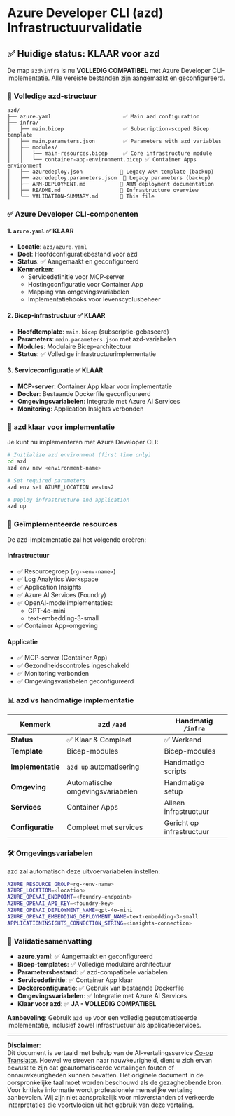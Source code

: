 <!--
CO_OP_TRANSLATOR_METADATA:
{
  "original_hash": "20ed201aa472e9936f4e0c5144626011",
  "translation_date": "2025-09-30T12:57:21+00:00",
  "source_file": "azd/infra/VALIDATION-SUMMARY.md",
  "language_code": "nl"
}
-->
# Azure Developer CLI (azd) Infrastructuurvalidatie

## ✅ **Huidige status: KLAAR voor azd**

De map `azd\infra` is nu **VOLLEDIG COMPATIBEL** met Azure Developer CLI-implementatie. Alle vereiste bestanden zijn aangemaakt en geconfigureerd.

### 📁 **Volledige azd-structuur**
```
azd/
├── azure.yaml                       ✅ Main azd configuration
├── infra/
│   ├── main.bicep                   ✅ Subscription-scoped Bicep template
│   ├── main.parameters.json         ✅ Parameters with azd variables
│   ├── modules/
│   │   ├── main-resources.bicep     ✅ Core infrastructure module
│   │   └── container-app-environment.bicep ✅ Container Apps environment
│   ├── azuredeploy.json            📄 Legacy ARM template (backup)
│   ├── azuredeploy.parameters.json  📄 Legacy parameters (backup)
│   ├── ARM-DEPLOYMENT.md           📄 ARM deployment documentation
│   ├── README.md                   📄 Infrastructure overview
│   └── VALIDATION-SUMMARY.md       📝 This file
```

### ✅ **Azure Developer CLI-componenten**

#### 1. `azure.yaml` ✅ **KLAAR**
- **Locatie**: `azd/azure.yaml`
- **Doel**: Hoofdconfiguratiebestand voor azd
- **Status**: ✅ Aangemaakt en geconfigureerd
- **Kenmerken**:
  - Servicedefinitie voor MCP-server
  - Hostingconfiguratie voor Container App
  - Mapping van omgevingsvariabelen
  - Implementatiehooks voor levenscyclusbeheer

#### 2. **Bicep-infrastructuur** ✅ **KLAAR**
- **Hoofdtemplate**: `main.bicep` (subscriptie-gebaseerd)
- **Parameters**: `main.parameters.json` met azd-variabelen
- **Modules**: Modulaire Bicep-architectuur
- **Status**: ✅ Volledige infrastructuurimplementatie

#### 3. **Serviceconfiguratie** ✅ **KLAAR**
- **MCP-server**: Container App klaar voor implementatie
- **Docker**: Bestaande Dockerfile geconfigureerd
- **Omgevingsvariabelen**: Integratie met Azure AI Services
- **Monitoring**: Application Insights verbonden

### 🚀 **azd klaar voor implementatie**

Je kunt nu implementeren met Azure Developer CLI:

```bash
# Initialize azd environment (first time only)
cd azd
azd env new <environment-name>

# Set required parameters
azd env set AZURE_LOCATION westus2

# Deploy infrastructure and application
azd up
```

### 🎯 **Geïmplementeerde resources**

De azd-implementatie zal het volgende creëren:

#### **Infrastructuur** 
- ✅ Resourcegroep (`rg-<env-name>`)
- ✅ Log Analytics Workspace
- ✅ Application Insights
- ✅ Azure AI Services (Foundry)
- ✅ OpenAI-modelimplementaties:
  - GPT-4o-mini
  - text-embedding-3-small
- ✅ Container App-omgeving

#### **Applicatie**
- ✅ MCP-server (Container App)
- ✅ Gezondheidscontroles ingeschakeld
- ✅ Monitoring verbonden
- ✅ Omgevingsvariabelen geconfigureerd

### 📊 **azd vs handmatige implementatie**

| Kenmerk | azd `/azd` | Handmatig `/infra` |
|---------|------------|--------------------|
| **Status** | ✅ Klaar & Compleet | ✅ Werkend |
| **Template** | Bicep-modules | Bicep-modules |
| **Implementatie** | `azd up` automatisering | Handmatige scripts |
| **Omgeving** | Automatische omgevingsvariabelen | Handmatige setup |
| **Services** | Container Apps | Alleen infrastructuur |
| **Configuratie** | Compleet met services | Gericht op infrastructuur |

### 🛠️ **Omgevingsvariabelen**

azd zal automatisch deze uitvoervariabelen instellen:

```bash
AZURE_RESOURCE_GROUP=rg-<env-name>
AZURE_LOCATION=<location>
AZURE_OPENAI_ENDPOINT=<foundry-endpoint>
AZURE_OPENAI_API_KEY=<foundry-key>
AZURE_OPENAI_DEPLOYMENT_NAME=gpt-4o-mini
AZURE_OPENAI_EMBEDDING_DEPLOYMENT_NAME=text-embedding-3-small
APPLICATIONINSIGHTS_CONNECTION_STRING=<insights-connection>
```

### 🚨 **Validatiesamenvatting**

- **azure.yaml**: ✅ Aangemaakt en geconfigureerd
- **Bicep-templates**: ✅ Volledige modulaire architectuur
- **Parametersbestand**: ✅ azd-compatibele variabelen
- **Servicedefinitie**: ✅ Container App klaar
- **Dockerconfiguratie**: ✅ Gebruik van bestaande Dockerfile
- **Omgevingsvariabelen**: ✅ Integratie met Azure AI Services
- **Klaar voor azd**: ✅ **JA - VOLLEDIG COMPATIBEL**

**Aanbeveling**: Gebruik `azd up` voor een volledig geautomatiseerde implementatie, inclusief zowel infrastructuur als applicatieservices.

---

**Disclaimer**:  
Dit document is vertaald met behulp van de AI-vertalingsservice [Co-op Translator](https://github.com/Azure/co-op-translator). Hoewel we streven naar nauwkeurigheid, dient u zich ervan bewust te zijn dat geautomatiseerde vertalingen fouten of onnauwkeurigheden kunnen bevatten. Het originele document in de oorspronkelijke taal moet worden beschouwd als de gezaghebbende bron. Voor kritieke informatie wordt professionele menselijke vertaling aanbevolen. Wij zijn niet aansprakelijk voor misverstanden of verkeerde interpretaties die voortvloeien uit het gebruik van deze vertaling.